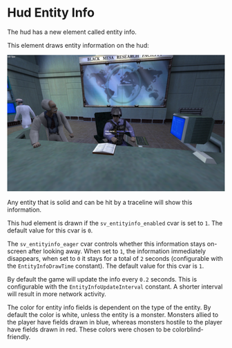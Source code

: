 # Hud Entity Info

The hud has a new element called entity info.

This element draws entity information on the hud:

![Hud Entity Info](../images/hud-entity-info.png)

Any entity that is solid and can be hit by a traceline will show this information.

This hud element is drawn if the `sv_entityinfo_enabled` cvar is set to `1`. The default value for this cvar is `0`.

The `sv_entityinfo_eager` cvar controls whether this information stays on-screen after looking away. When set to `1`, the information immediately disappears, when set to `0` it stays for a total of `2` seconds (configurable with the `EntityInfoDrawTime` constant). The default value for this cvar is `1`.

By default the game will update the info every `0.2` seconds. This is configurable with the `EntityInfoUpdateInterval` constant. A shorter interval will result in more network activity.

The color for entity info fields is dependent on the type of the entity. By default the color is white, unless the entity is a monster. Monsters allied to the player have fields drawn in blue, whereas monsters hostile to the player have fields drawn in red. These colors were chosen to be colorblind-friendly.

